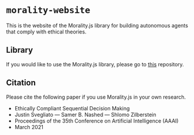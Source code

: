 # `morality-website`

This is the website of the Morality.js library for building autonomous agents that comply with ethical theories.

## Library

If you would like to use the Morality.js library, please go to [this](https://github.com/justinsvegliato/morality) repository.

## Citation

Please cite the following paper if you use Morality.js in your own research.

* Ethically Compliant Sequential Decision Making
* Justin Svegliato — Samer B. Nashed — Shlomo Zilberstein
* Proceedings of the 35th Conference on Artificial Intelligence (AAAI)
* March 2021
